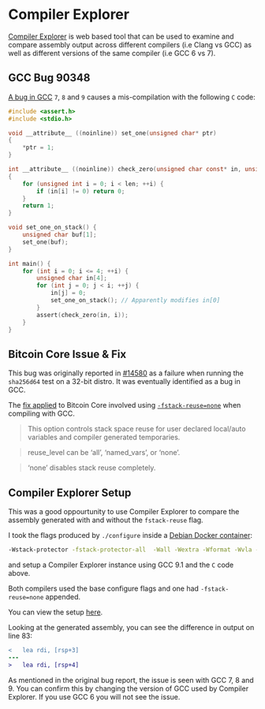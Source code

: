 # Compiler Explorer

[Compiler Explorer](https://godbolt.org) is web based tool that can be used to examine and compare assembly output across different compilers (i.e Clang vs GCC) as well as different versions of the same compiler (i.e GCC 6 vs 7).

## GCC Bug 90348
[A bug in GCC](https://gcc.gnu.org/bugzilla/show_bug.cgi?id=90348) `7`, `8` and `9` causes a mis-compilation with the following `C` code:

```c
#include <assert.h>
#include <stdio.h>

void __attribute__ ((noinline)) set_one(unsigned char* ptr)
{
    *ptr = 1;
}

int __attribute__ ((noinline)) check_zero(unsigned char const* in, unsigned int len)
{
    for (unsigned int i = 0; i < len; ++i) {
        if (in[i] != 0) return 0;
    }
    return 1;
}

void set_one_on_stack() {
    unsigned char buf[1];
    set_one(buf);
}

int main() {
    for (int i = 0; i <= 4; ++i) {
        unsigned char in[4];
        for (int j = 0; j < i; ++j) {
            in[j] = 0;
            set_one_on_stack(); // Apparently modifies in[0]
        }
        assert(check_zero(in, i));
    }
}
```

## Bitcoin Core Issue & Fix

This bug was originally reported in [#14580](https://github.com/bitcoin/bitcoin/issues/14580) as a failure when running the `sha256d64` test on a 32-bit distro. It was eventually identified as a bug in GCC.

The [fix applied](https://github.com/bitcoin/bitcoin/pull/15983) to Bitcoin Core involved using [`-fstack-reuse=none`](https://gcc.gnu.org/onlinedocs/gcc/Code-Gen-Options.html) when compiling with GCC.

> This option controls stack space reuse for user declared local/auto variables and compiler generated temporaries.

> reuse_level can be ‘all’, ‘named_vars’, or ‘none’.

> ‘none’ disables stack reuse completely.

## Compiler Explorer Setup

This was a good oppourtunity to use Compiler Explorer to compare the assembly generated with and without the `fstack-reuse` flag.

I took the flags produced by `./configure` inside a [Debian Docker container](docker/debian.dockerfile):
```bash
-Wstack-protector -fstack-protector-all  -Wall -Wextra -Wformat -Wvla -Wredundant-decls  -Wno-unused-parameter -Wno-implicit-fallthrough   -g -O2
```
and setup a Compiler Explorer instance using GCC 9.1 and the `C` code above.

Both compilers used the base configure flags and one had `-fstack-reuse=none` appended.

You can view the setup [here](https://godbolt.org/z/42ZKDS).

Looking at the generated assembly, you can see the difference in output on line 83:

```diff
<   lea rdi, [rsp+3]
---
>   lea rdi, [rsp+4]
```

As mentioned in the original bug report, the issue is seen with GCC 7, 8 and 9.  You can confirm this by changing the version of GCC used by Compiler Explorer. If you use GCC 6 you will not see the issue.